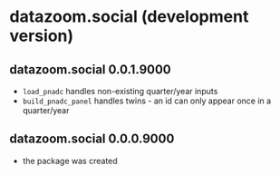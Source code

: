 # datazoom.social (development version)

## datazoom.social 0.0.1.9000

* `load_pnadc` handles non-existing quarter/year inputs
* `build_pnadc_panel` handles twins - an id can only appear once in a quarter/year

## datazoom.social 0.0.0.9000

* the package was created
